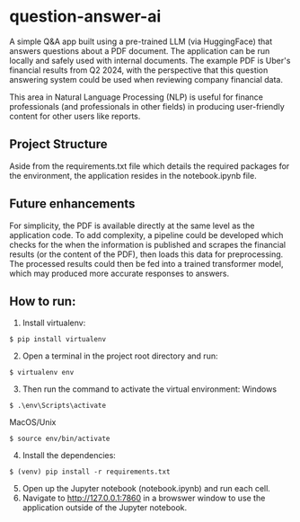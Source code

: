 # question-answer-ai
A simple Q&A app built using a pre-trained LLM (via HuggingFace) that answers questions about a PDF document. The application can be run locally and safely used with internal documents. The example PDF is Uber's financial results from Q2 2024, with the perspective that this question answering system could be used when reviewing company financial data.

This area in Natural Language Processing (NLP) is useful for finance professionals (and professionals in other fields) in producing user-friendly content for other users like reports.

## Project Structure
Aside from the requirements.txt file which details the required packages for the environment, the application resides in the notebook.ipynb file.

## Future enhancements
For simplicity, the PDF is available directly at the same level as the application code. To add complexity, a pipeline could be developed which checks for the when the information is published and scrapes the financial results (or the content of the PDF), then loads this data for preprocessing. The processed results could then be fed into a trained transformer model, which may produced more accurate responses to answers.

## How to run:
1. Install virtualenv:
```
$ pip install virtualenv
```

2. Open a terminal in the project root directory and run:
```
$ virtualenv env
```

3. Then run the command to activate the virtual environment:
Windows
```
$ .\env\Scripts\activate
```

MacOS/Unix
```
$ source env/bin/activate
```

4. Install the dependencies:
```
$ (venv) pip install -r requirements.txt
```

5. Open up the Jupyter notebook (notebook.ipynb) and run each cell.
6. Navigate to http://127.0.0.1:7860 in a browswer window to use the application outside of the Jupyter notebook.